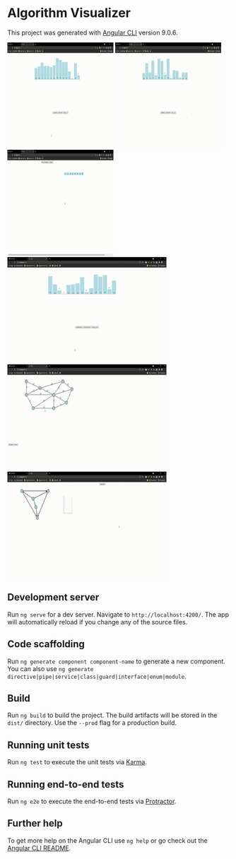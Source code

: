 # Algorithm Visualizer

This project was generated with [Angular CLI](https://github.com/angular/angular-cli) version 9.0.6.
<br/>
<p float="left">
<img src="https://github.com/Aashutosh3804/Algo_Visualisation_Angular/blob/master/screenshot/bubble.gif" width="240" height="240">

<img src="https://github.com/Aashutosh3804/Algo_Visualisation_Angular/blob/master/screenshot/merge.gif" width="240" height="240">
  <img src="https://github.com/Aashutosh3804/Algo_Visualisation_Angular/blob/master/screenshot/heap.gif" width="240" height="240">
    <img src="https://github.com/Aashutosh3804/Algo_Visualisation_Angular/blob/master/screenshot/insertion.gif" width="360" height="240">

  <img src="https://github.com/Aashutosh3804/Algo_Visualisation_Angular/blob/master/screenshot/mst.gif" width="360" height="240">
<img src="https://github.com/Aashutosh3804/Algo_Visualisation_Angular/blob/master/screenshot/topsort.gif" width="360" height="240">



</p>

## Development server

Run `ng serve` for a dev server. Navigate to `http://localhost:4200/`. The app will automatically reload if you change any of the source files.

## Code scaffolding

Run `ng generate component component-name` to generate a new component. You can also use `ng generate directive|pipe|service|class|guard|interface|enum|module`.

## Build

Run `ng build` to build the project. The build artifacts will be stored in the `dist/` directory. Use the `--prod` flag for a production build.

## Running unit tests

Run `ng test` to execute the unit tests via [Karma](https://karma-runner.github.io).

## Running end-to-end tests

Run `ng e2e` to execute the end-to-end tests via [Protractor](http://www.protractortest.org/).

## Further help

To get more help on the Angular CLI use `ng help` or go check out the [Angular CLI README](https://github.com/angular/angular-cli/blob/master/README.md).
